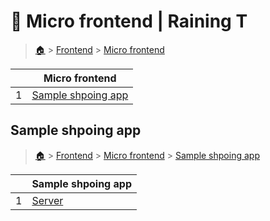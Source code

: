 # 🚃 Micro frontend  | Raining T

> [🏠](/) > [Frontend](/frontend) > [Micro frontend](/frontend/micro-frontend)

<table><thead><tr><th></th><th>Micro frontend</th></tr></thead><tbody><tr><td>1</td><td><a href="/frontend/micro-frontend/sample-shpoing-app">Sample shpoing app</a></td></tr></tbody></table>

## Sample shpoing app

> [🏠](/) > [Frontend](/frontend) > [Micro frontend](/frontend/micro-frontend) > [Sample shpoing app](/frontend/micro-frontend/sample-shpoing-app)

<table><thead><tr><th></th><th>Sample shpoing app</th></tr></thead><tbody><tr><td>1</td><td><a href="/frontend/micro-frontend/sample-shpoing-app/server">Server</a></td></tr></tbody></table>

